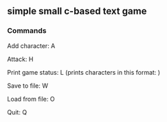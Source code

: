 ## simple small c-based text game

### Commands

Add character: A <name> <hit-points> <weapon-name> <weapon-damage>

Attack: H <attacker-name> <target-name>

Print game status: L (prints characters in this format: <name> <hit-points> <experience> <weapon-name> <weapon-damage>)

Save to file: W <filename>

Load from file: O <filename>

Quit: Q
